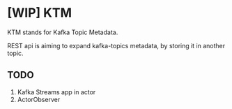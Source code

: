 # [WIP] KTM
KTM stands for Kafka Topic Metadata.

REST api is aiming to expand kafka-topics metadata, by storing it in another topic.

## TODO
1. Kafka Streams app in actor
2. ActorObserver
